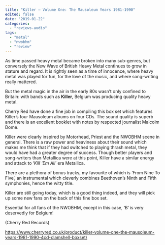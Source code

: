 ```yaml
---
title: "Killer – Volume One: The Mausoleum Years 1981-1990"
edited: false
date: "2019-01-22"
categories:
  - "reviews-audio"
tags:
  - "metal"
  - "nwobhm"
  - "review"
---
```


As time passed heavy metal became broken into many sub-genres, but conversely the New Wave of British Heavy Metal continues to grow in stature and regard. It is rightly seen as a time of innocence, where heavy metal was played for fun, for the love of the music, and where song-writing really mattered.

But the metal magic in the air in the early 80s wasn’t only confined to Britain: with bands such as **Killer**, Belgium was producing quality heavy metal.

Cherry Red have done a fine job in compiling this box set which features Killer’s four Mausoleum albums on four CDs. The sound quality is superb and there is an excellent booklet with notes by respected journalist Malcolm Dome.

Killer were clearly inspired by Motorhead, Priest and the NWOBHM scene in general. There is a raw power and heaviness about their sound which makes me think that if they had switched to playing thrash metal, they would have had a greater degree of success. Though better players and song-writers than Metallica were at this point, Killer have a similar energy and attack to ‘_Kill ‘Em All_’ era Metallica.

There are a plethora of bonus tracks, my favourite of which is ‘From Nine To Five’, an instrumental which cleverly combines Beethoven’s Ninth and Fifth symphonies, hence the witty title.

Killer are still going today, which is a good thing indeed, and they will pick up some new fans on the back of this fine box set.

Essential for all fans of the NWOBHM, except in this case, ‘B’ is very deservedly for Belgium!

(Cherry Red Records)

https://www.cherryred.co.uk/product/killer-volume-one-the-mausoleum-years-1981-1990-4cd-clamshell-boxset/
